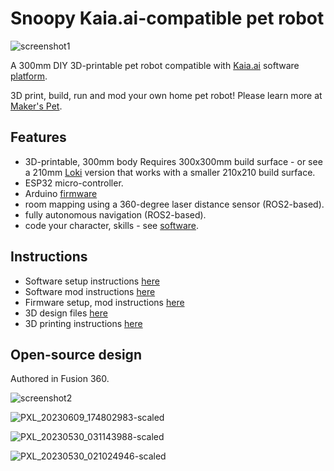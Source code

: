 # Snoopy Kaia.ai-compatible pet robot

![screenshot1](https://github.com/makerspet/kaiaai_snoopy/assets/143911662/7cb95c4c-3b06-4502-b9aa-d4a8d713990e)

A 300mm DIY 3D-printable pet robot compatible with [Kaia.ai](https://kaia.ai) software [platform](https://github.com/kaiaai/).

3D print, build, run and mod your own home pet robot! Please learn more at [Maker's Pet](https://makerspet.com).

## Features
- 3D-printable, 300mm body
  Requires 300x300mm build surface - or see a 210mm [Loki](https://github.com/makerspet/kaiaai_loki)
version that works with a smaller 210x210 build surface.
- ESP32 micro-controller.
- Arduino [firmware](https://github.com/makerspet/kaiaai_snoopy/arduino)
- room mapping using a 360-degree laser distance sensor (ROS2-based).
- fully autonomous navigation (ROS2-based).
- code your character, skills - see [software](https://kaia.ai/).

## Instructions
- Software setup instructions [here](https://github.com/makerspet/kaiaai_snoopy/config)
- Software mod instructions [here](https://github.com/makerspet/kaiaai_snoopy/urdf)
- Firmware setup, mod instructions [here](https://github.com/makerspet/kaiaai_snoopy/arduino)
- 3D design files [here](https://github.com/makerspet/kaiaai_snoopy/fusion360)
- 3D printing instructions [here](https://github.com/makerspet/kaiaai_snoopy/arduino)

## Open-source design
Authored in Fusion 360.

![screenshot2](https://github.com/makerspet/kaiaai_snoopy/assets/143911662/11cb3721-ff3d-4806-9010-25725e0a10e3)

![PXL_20230609_174802983-scaled](https://github.com/makerspet/kaiaai_snoopy/assets/143911662/689842a7-321f-4944-9b04-38ad58f68a2c)

![PXL_20230530_031143988-scaled](https://github.com/makerspet/kaiaai_snoopy/assets/143911662/89042e18-19d9-468f-8df3-c9fcf912ba8f)

![PXL_20230530_021024946-scaled](https://github.com/makerspet/kaiaai_snoopy/assets/143911662/f9d9d3c2-3dc0-4658-9df7-80dd81a843b6)
